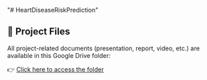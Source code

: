 "# HeartDiseaseRiskPrediction" 



## 📁 Project Files

All project-related documents (presentation, report, video, etc.) are available in this Google Drive folder:

👉 [Click here to access the folder](https://drive.google.com/drive/folders/163q6cQAT27FDA6uC3StBMdSscQOOqFYm?usp=drive_link)



